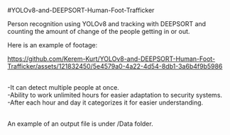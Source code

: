 #YOLOv8-and-DEEPSORT-Human-Foot-Trafficker

Person recognition using YOLOv8 and tracking with DEEPSORT and counting the amount of change of the people getting in or out.

Here is an example of footage:

https://github.com/Kerem-Kurt/YOLOv8-and-DEEPSORT-Human-Foot-Trafficker/assets/121832450/5e4579a0-4a22-4d54-8db1-3a6b4f9b5986


<br />
-It can detect multiple people at once.<br />
-Ability to work unlimited hours for easier adaptation to security systems.<br />
-After each hour and day it categorizes it for easier understanding.<br /><br />

An example of an output file is under /Data folder.
